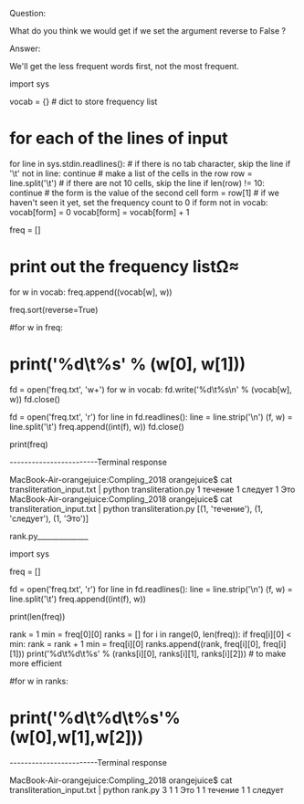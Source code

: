 Question:

What do you think we would get if we set the argument reverse to False ?

Answer: 

We'll get the less frequent words first, not the most frequent.



import sys

vocab = {} # dict to store frequency list

# for each of the lines of input
for line in sys.stdin.readlines():
	# if there is no tab character, skip the line
	if '\t' not in line:
		continue
	# make a list of the cells in the row
	row = line.split('\t')
	# if there are not 10 cells, skip the line
	if len(row) != 10:
		continue
	# the form is the value of the second cell
	form = row[1]
	# if we haven't seen it yet, set the frequency count to 0
	if form not in vocab:
		vocab[form] = 0
	vocab[form] = vocab[form] + 1

freq = []
# print out the frequency listΩ≈
for w in vocab:
    freq.append((vocab[w], w))

freq.sort(reverse=True)

#for w in freq:
#    print('%d\t%s' % (w[0], w[1]))

fd = open('freq.txt', 'w+')
for w in vocab:
	fd.write('%d\t%s\n' % (vocab[w], w))
fd.close()

fd = open('freq.txt', 'r')
for line in fd.readlines():
	line = line.strip('\n')
	(f, w) = line.split('\t')
	freq.append((int(f), w))
fd.close()

print(freq)


------------------------Terminal response

MacBook-Air-orangejuice:Compling_2018 orangejuice$ cat transliteration_input.txt | python transliteration.py
1       течение
1       следует
1       Это
MacBook-Air-orangejuice:Compling_2018 orangejuice$ cat transliteration_input.txt | python transliteration.py
[(1, 'течение'), (1, 'следует'), (1, 'Это')]





rank.py______________

import sys

freq = []

fd = open('freq.txt', 'r')
for line in fd.readlines():
	line = line.strip('\n')
	(f, w) = line.split('\t')
	freq.append((int(f), w))

print(len(freq))

rank = 1
min = freq[0][0]
ranks = []
for i in range(0, len(freq)):
	if freq[i][0] < min:
		rank = rank + 1
		min = freq[i][0]
	ranks.append((rank, freq[i][0], freq[i][1]))
	print('%d\t%d\t%s' % (ranks[i][0], ranks[i][1], ranks[i][2])) # to make more efficient

#for w in ranks:
#    print('%d\t%d\t%s'%(w[0],w[1],w[2]))


------------------------Terminal response

MacBook-Air-orangejuice:Compling_2018 orangejuice$ cat transliteration_input.txt | python rank.py
3
1       1       Это
1       1       течение
1       1       следует

